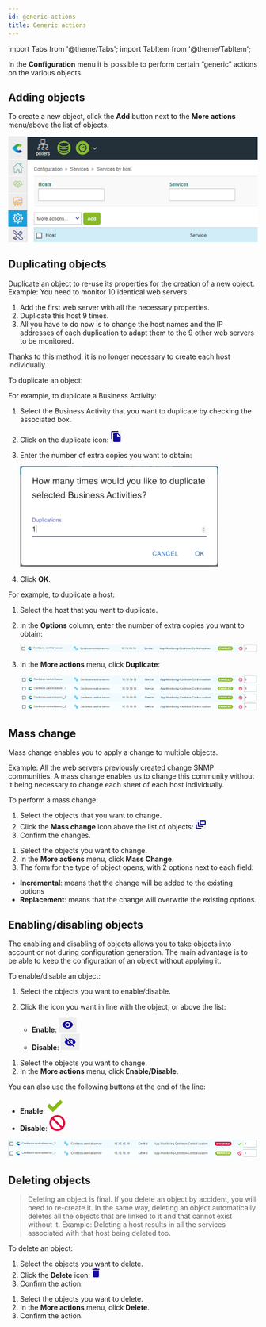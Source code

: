 ```yaml
---
id: generic-actions
title: Generic actions
---
```

import Tabs from '@theme/Tabs';
import TabItem from '@theme/TabItem';


In the **Configuration** menu it is possible to perform certain “generic” actions on the various objects.

## Adding objects

To create a new object, click the **Add** button next to the **More actions** menu/above the list of objects.

![image](../assets/configuration/common/add.png)

## Duplicating objects

Duplicate an object to re-use its properties for the creation of a new
object. Example: You need to monitor 10 identical web servers:

1. Add the first web server with all the necessary properties.
2. Duplicate this host 9 times.
3. All you have to do now is to change the host names and the IP addresses of each duplication to adapt them to the 9 other web servers to be monitored.

Thanks to this method, it is no longer necessary to create each host individually.

To duplicate an object:

<Tabs groupId="sync">
<TabItem value="Method 1" label="Method 1">

For example, to duplicate a Business Activity:

1. Select the Business Activity that you want to duplicate by checking the associated box.
2. Click on the duplicate icon: ![image](../assets/configuration/common/duplicate_new.png#thumbnail1)
3. Enter the number of extra copies you want to obtain:

    ![image](../assets/configuration/common/duplicate_objects_new.png)

4. Click **OK**.

</TabItem>
<TabItem value="Method 2" label="Method 2">

For example, to duplicate a host:

1. Select the host that you want to duplicate.
2. In the **Options** column, enter the number of extra copies you want to obtain:

    ![image](../assets/configuration/common/01duplicate.png)

3. In the **More actions** menu, click **Duplicate**:

    ![image](../assets/configuration/common/01duplicateobjects.png)

</TabItem>
</Tabs>

## Mass change

Mass change enables you to apply a change to multiple objects.

Example: All the web servers previously created change SNMP communities. A mass change enables us to change this
community without it being necessary to change each sheet of each host individually.

To perform a mass change:

<Tabs groupId="sync">
<TabItem value="Method 1" label="Method 1">

1. Select the objects that you want to change.
2. Click the **Mass change** icon above the list of objects: ![image](../assets/configuration/common/mass_change.png)
3. Confirm the changes.

</TabItem>
<TabItem value="Method 2" label="Method 2">

1. Select the objects you want to change.
2. In the **More actions** menu, click **Mass Change**.
3. The form for the type of object opens, with 2 options next to each field:

  * **Incremental**: means that the change will be added to the existing options
  * **Replacement**: means that the change will overwrite the existing options.

</TabItem>
</Tabs>

## Enabling/disabling objects

The enabling and disabling of objects allows you to take objects into account or not during configuration generation.
The main advantage is to be able to keep the configuration of an object without applying it.

To enable/disable an object:

<Tabs groupId="sync">
<TabItem value="Method 1" label="Method 1">

1. Select the objects you want to enable/disable.
2. Click the icon you want in line with the object, or above the list:

    * **Enable**: ![image](../assets/configuration/common/enabled_new.png#thumbnail1)
    * **Disable**: ![image](../assets/configuration/common/disabled_new.png#thumbnail1)

</TabItem>
<TabItem value="Method 2" label="Method 2">

1. Select the objects you want to change.
2. In the **More actions**  menu, click **Enable/Disable**.

You can also use the following buttons at the end of the line:

*  **Enable**: ![image](../assets/configuration/common/enabled.png#thumbnail1)
* **Disable**: ![image](../assets/configuration/common/disabled.png#thumbnail1)

![image](../assets/configuration/common/enable_disable.png)

</TabItem>
</Tabs>

## Deleting objects

> Deleting an object is final. If you delete an object by accident, you will need to re-create it. In the same way,
> deleting an object automatically deletes all the objects that are linked to it and that cannot exist without it. Example:
> Deleting a host results in all the services associated with that host being deleted too.

To delete an object:

<Tabs groupId="sync">
<TabItem value="Method 1" label="Method 1">

1. Select the objects you want to delete.
2. Click the **Delete** icon: ![image](../assets/configuration/common/delete_new.png#thumbnail1)
3. Confirm the action.

</TabItem>
<TabItem value="Method 2" label="Method 2">

1. Select the objects you want to delete.
2. In the **More actions** menu, click **Delete**.
3. Confirm the action.

</TabItem>
</Tabs>
